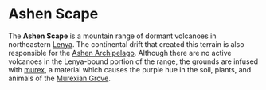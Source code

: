 # Ashen Scape

The **Ashen Scape** is a mountain range of dormant volcanoes in northeastern [Lenya](lenya.md). The continental drift that created this terrain is also responsible for the [Ashen Archipelago](../ashen-archipelago.md). Although there are no active volcanoes in the Lenya-bound portion of the range, the grounds are infused with [murex](../../../artifacts/murex/murex.md), a material which causes the purple hue in the soil, plants, and animals of the [Murexian Grove](murexian-grove.md).
